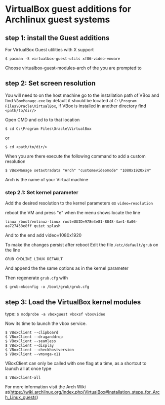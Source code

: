 # VirtualBox guest additions for Archlinux guest systems

## step 1: install the Guest additions

For VirtualBox Guest utilities with X support

`$ pacman -S virtualbox-guest-utils xf86-video-vmware`

Choose virtualbox-guest-modules-arch of the you are prompted to

## step 2: Set screen resolution

You will need to on the host machine go to the installation path of VBox and find `VBoxManage.exe`
by default it should be located at `C:\Program Files\Oracle\VirtualBox`, 
if VBox is installed in another directory find `<path/to/dir/>`

Open CMD and cd to to that location

```$ cd C:\Program Files\Oracle\VirtualBox```

or

```$ cd <path/to/dir/>```

When you are there execute the following command to add a custom resolution 

```$ VBoxManage setaxtradata "Arch" "customevideomode" "1080x1920x24"```

Arch is the name of your Virtual machine

### step 2.1: Set kernel parameter

Add the desired resolution to the kernel parameters ex `video=resolution`

reboot the VM and press "e" when the menu shows
locate the line 

```linux /boot/vmlinuz-linux root=UUID=978e3e81-8048-4ae1-8a06-aa727458e8ff quiet splash```

And to the end add video=1080x1920

To make the changes persist after reboot
Edit the file `/etc/default/grub` on the line

```GRUB_CMDLINE_LINUX_DEFAULT```

And append the the same options as in the kernel parameter

Then regenerate `grub.cfg` with

```$ grub-mkconfig -o /boot/grub/grub.cfg```

## step 3: Load the VirtualBox kernel modules

type:
```$ modprobe -a vboxguest vboxsf vboxvideo```

Now its time to launch the vbox service.

```
$ VBoxClient --clipboard
$ VBoxClient --draganddrop
$ VBoxClient --seamless
$ VBoxClient --display
$ VBoxClient --checkhostversion
$ VBoxClient --vmsvga-x11
```

VBoxClient can only be called with one flag at a time, as a shortcut to launch all at once type

`$ VBoxClient-all`

For more information visit the Arch Wiki at(https://wiki.archlinux.org/index.php/VirtualBox#Installation_steps_for_Arch_Linux_guests)
